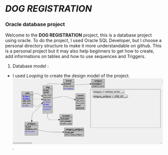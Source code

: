 # *DOG REGISTRATION*
### Oracle database project
Welcome to the **DOG REGISTRATION** project, this is a database project using oracle.
To do the project, I used Oracle SQL Developer, but I choose a personal directory structure to make it more understandable on github. This is a personal project but it may also help beginners to get how to create, add informations on tables and how to use sequences and Triggers.
1. Database model :
- I used *Looping* to create the design model of the project.
![Database model](https://github.com/Henintsoa-rzfm/dog-registration-dba-project/blob/master/docs/database-model.png).